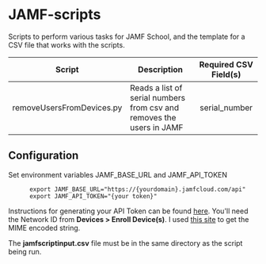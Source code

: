 # JAMF-scripts

Scripts to perform various tasks for JAMF School, and the template for a CSV file that works with the scripts.

| Script | Description | Required CSV Field(s) |
| --- | --- | :---: |
| removeUsersFromDevices.py | Reads a list of serial numbers from csv and removes the users in JAMF | serial_number |

## Configuration

  Set environment variables JAMF_BASE_URL and JAMF_API_TOKEN
```
      export JAMF_BASE_URL="https://{yourdomain}.jamfcloud.com/api"
      export JAMF_API_TOKEN="{your token}"
```
Instructions for generating your API Token can be found [here](https://hudsoncs.jamfcloud.com/api/docs/). You'll need the Network ID from **Devices > Enroll Device(s)**. I used [this site](https://scf37.me/tools/base64-decoder) to get the MIME encoded string.

The **jamfscriptinput.csv** file must be in the same directory as the script being run.
